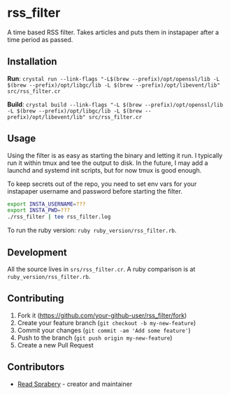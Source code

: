 # rss_filter

A time based RSS filter. Takes articles and puts them in instapaper after a
time period as passed.

## Installation

**Run**: `crystal run --link-flags "-L$(brew --prefix)/opt/openssl/lib -L $(brew --prefix)/opt/libgc/lib -L $(brew --prefix)/opt/libevent/lib" src/rss_filter.cr`

**Build**: `crystal build --link-flags "-L $(brew --prefix)/opt/openssl/lib -L $(brew --prefix)/opt/libgc/lib -L $(brew --prefix)/opt/libevent/lib" src/rss_filter.cr`

## Usage

Using the filter is as easy as starting the binary and letting it run. I
typically run it within tmux and tee the output to disk. In the future, I
may add a launchd and systemd init scripts, but for now tmux is good enough.

To keep secrets out of the repo, you need to set env vars for your instapaper
username and password before starting the filter.

```bash
export INSTA_USERNAME=???
export INSTA_PWD=???
./rss_filter | tee rss_filter.log
```

To run the ruby version: `ruby ruby_version/rss_filter.rb`.

## Development

All the source lives in `srs/rss_filter.cr`. A ruby comparison is at
`ruby_version/rss_filter.rb`.

## Contributing

1. Fork it (<https://github.com/your-github-user/rss_filter/fork>)
2. Create your feature branch (`git checkout -b my-new-feature`)
3. Commit your changes (`git commit -am 'Add some feature'`)
4. Push to the branch (`git push origin my-new-feature`)
5. Create a new Pull Request

## Contributors

- [Read Sprabery](https://github.com/rsprabery) - creator and maintainer
